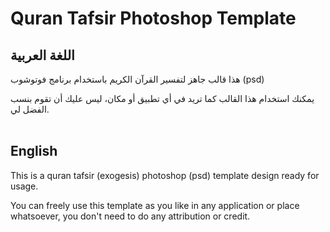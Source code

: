 # Quran Tafsir Photoshop Template


## اللغة العربية

هذا قالب جاهز لتفسير القرآن الكريم باستخدام برنامج فوتوشوب (psd)

يمكنك استخدام هذا القالب كما تريد في أي تطبيق أو مكان، ليس عليك أن تقوم بنسب الفضل لي.<br><br>
## English

This is a quran tafsir (exogesis) photoshop (psd) template design ready for usage.

You can freely use this template as you like in any application or place whatsoever, you don't need to do any attribution or credit.
